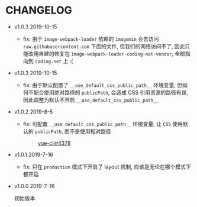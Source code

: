 # CHANGELOG

* v1.0.3 2019-10-15

  * fix: 由于 `image-webpack-loader` 依赖的 `imagemin` 会去访问 `raw.githubusercontent.com` 下面的文件, 但我们的网络访问不了, 因此只能改用自建的修复包 `image-webpack-loader-coding-net-vendor`, 全部指向到 `coding.net` 上 :(

* v1.0.3 2019-10-15

  * fix: 由于默认配置了 `__use_default_css_public_path__` 环境变量, 但如何不配合使用绝对路径的 `publicPath`, 会造成 CSS 引用资源的路径有误, 因此调整为默认不开启 `__use_default_css_public_path__`

* v1.0.2 2019-8-5

  * fix: 可配置 `__use_default_css_public_path__` 环境变量, 让 `CSS` 使用默认的 `publicPath`, 而不是使用相对路径

    > [vue-cli#4378](https://github.com/vuejs/vue-cli/issues/4378)

* v1.0.1 2019-7-16

  * fix: 只在 `production` 模式下开启了 layout 机制, 应该是无论在哪个模式下都开启

* v1.0.0 2019-7-16

  初始版本